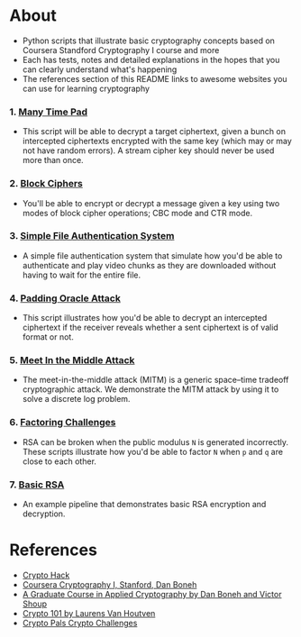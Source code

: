 # About
- Python scripts that illustrate basic cryptography concepts based on Coursera Standford Cryptography I course and more
- Each has tests, notes and detailed explanations in the hopes that you can clearly understand what's happening
- The references section of this README links to awesome websites you can use for learning cryptography

### 1. [Many Time Pad](./01-many-time-pad/)
- This script will be able to decrypt a target ciphertext, given a bunch on intercepted ciphertexts encrypted with the same key (which may or may not have random errors). A stream cipher key should never be used more than once.

### 2. [Block Ciphers](./02-block-ciphers/)
- You'll be able to encrypt or decrypt a message given a key using two modes of block cipher operations; CBC mode and CTR mode.

### 3. [Simple File Authentication System](./03-file-authentication/)
- A simple file authentication system that simulate how you'd be able to authenticate and play video chunks as they are downloaded without having to wait for the entire file.

### 4. [Padding Oracle Attack](./04-padding-oracle/)
- This script illustrates how you'd be able to decrypt an intercepted ciphertext if the receiver reveals whether a sent ciphertext is of valid format or not.

### 5.  [Meet In the Middle Attack](./05-meet-in-the-middle/)
- The meet-in-the-middle attack (MITM) is a generic space–time tradeoff cryptographic attack. We demonstrate the MITM attack by using it to solve a discrete log problem.

### 6. [Factoring Challenges](./06-factoring/)
- RSA can be broken when the public modulus `N` is generated incorrectly. These scripts illustrate how you'd be able to factor `N` when `p` and `q` are close to each other.

### 7. [Basic RSA](./07-basic-rsa/)
 - An example pipeline that demonstrates basic RSA encryption and decryption.
 
# References
- [Crypto Hack](https://cryptohack.org/)
- [Coursera Cryptography I, Stanford, Dan Boneh](https://www-origin.coursera.org/learn/crypto)
- [A Graduate Course in Applied Cryptography by Dan Boneh and Victor Shoup](https://toc.cryptobook.us/)
- [Crypto 101 by Laurens Van Houtven](https://www.crypto101.io/)
- [Crypto Pals Crypto Challenges](https://cryptopals.com/)

